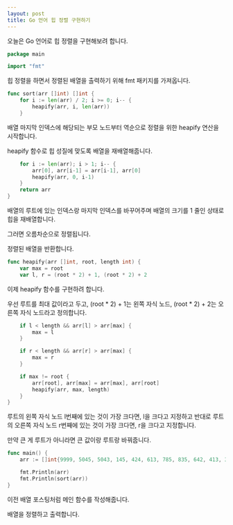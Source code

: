 ```yaml
---
layout: post
title: Go 언어 힙 정렬 구현하기
---
```


오늘은 Go 언어로 힙 정렬을 구현해보려 합니다.

```go
package main

import "fmt"
```

힙 정렬을 하면서 정렬된 배열을 출력하기 위해 fmt 패키지를 가져옵니다.


```go
func sort(arr []int) []int {
	for i := len(arr) / 2; i >= 0; i-- {
		heapify(arr, i, len(arr))
	}
```

배열 마지막 인덱스에 해당되는 부모 노드부터 역순으로 정렬을 위한 heapify 연산을 시작합니다.

heapify 함수로 힙 성질에 맞도록 배열을 재배열해줍니다.

```go
	for i := len(arr); i > 1; i-- {
		arr[0], arr[i-1] = arr[i-1], arr[0]
		heapify(arr, 0, i-1)
	}
	return arr
}
```

배열의 루트에 있는 인덱스랑 마지막 인덱스를 바꾸어주며 배열의 크기를 1 줄인 상태로 힙을 재배열합니다.

그러면 오름차순으로 정렬됩니다.

정렬된 배열을 반환합니다.

```go
func heapify(arr []int, root, length int) {
	var max = root
	var l, r = (root * 2) + 1, (root * 2) + 2
```

이제 heapify 함수를 구현하려 합니다. 

우선 루트를 최대 값이라고 두고, (root * 2) + 1는 왼쪽 자식 노드, (root * 2) + 2는 오른쪽 자식 노드라고 정의합니다.

```go
	if l < length && arr[l] > arr[max] {
		max = l
	}

	if r < length && arr[r] > arr[max] {
		max = r
	}

	if max != root {
		arr[root], arr[max] = arr[max], arr[root]
		heapify(arr, max, length)
	}
}
```

루트의 왼쪽 자식 노드 l번째에 있는 것이 가장 크다면, l을 크다고 지정하고 반대로 루트의 오른쪽 자식 노드 r번째에 있는 것이 가장 크다면, r을 크다고 지정합니다.

만약 큰 게 루트가 아니라면 큰 값이랑 루트랑 바꿔줍니다.

```go
func main() {
	arr := []int{9999, 5045, 5043, 145, 424, 613, 785, 835, 642, 413, 336, 253, 3000}

	fmt.Println(arr)
	fmt.Println(sort(arr))
}
```

이전 배열 포스팅처럼 메인 함수를 작성해줍니다.

배열을 정렬하고 출력합니다.